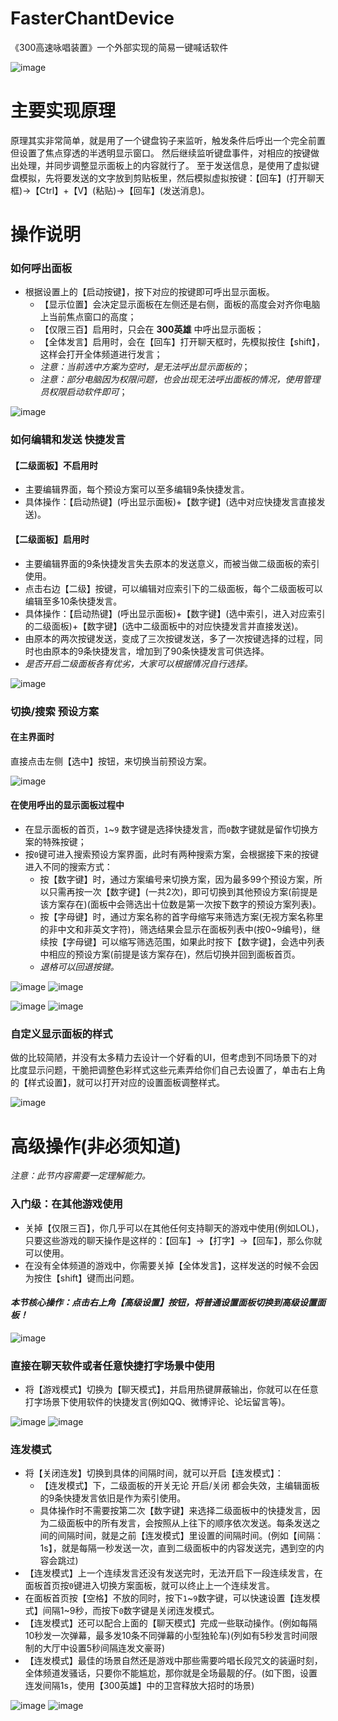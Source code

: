 # FasterChantDevice
《300高速咏唱装置》一个外部实现的简易一键喊话软件

![image](https://user-images.githubusercontent.com/111073265/184226513-2c329eae-fcf2-4e29-b9ba-57967952aaa5.png)

# 主要实现原理
原理其实非常简单，就是用了一个键盘钩子来监听，触发条件后呼出一个完全前置但设置了焦点穿透的半透明显示窗口。
然后继续监听键盘事件，对相应的按键做出处理，并同步调整显示面板上的内容就行了。
至于发送信息，是使用了虚拟键盘模拟，先将要发送的文字放到剪贴板里，然后模拟虚拟按键：【回车】(打开聊天框)->【Ctrl】+【V】(粘贴)->【回车】(发送消息)。

# 操作说明
### 如何呼出面板
- 根据设置上的【启动按键】，按下对应的按键即可呼出显示面板。
  - 【显示位置】会决定显示面板在左侧还是右侧，面板的高度会对齐你电脑上当前焦点窗口的高度；
  - 【仅限三百】启用时，只会在 **300英雄** 中呼出显示面板；
  - 【全体发言】启用时，会在【回车】打开聊天框时，先模拟按住【shift】，这样会打开全体频道进行发言；
  - *注意：当前选中方案为空时，是无法呼出显示面板的*；
  - *注意：部分电脑因为权限问题，也会出现无法呼出面板的情况，使用管理员权限启动软件即可*；

![image](https://user-images.githubusercontent.com/111073265/184236803-ed50a09e-870b-4141-bc32-19b7a6a20d31.png)

### 如何编辑和发送 快捷发言

#### 【二级面板】不启用时
- 主要编辑界面，每个预设方案可以至多编辑9条快捷发言。
- 具体操作：【启动热键】(呼出显示面板)+【数字键】(选中对应快捷发言直接发送)。

#### 【二级面板】启用时
- 主要编辑界面的9条快捷发言失去原本的发送意义，而被当做二级面板的索引使用。
- 点击右边【二级】按键，可以编辑对应索引下的二级面板，每个二级面板可以编辑至多10条快捷发言。
- 具体操作：【启动热键】(呼出显示面板)+【数字键】(选中索引，进入对应索引的二级面板)+【数字键】(选中二级面板中的对应快捷发言并直接发送)。
- 由原本的两次按键发送，变成了三次按键发送，多了一次按键选择的过程，同时也由原本的9条快捷发言，增加到了90条快捷发言可供选择。
- *是否开启二级面板各有优劣，大家可以根据情况自行选择。*
  
![image](https://user-images.githubusercontent.com/111073265/184236960-d50b62e9-0d2b-4363-8340-6c451e733b97.png)

### 切换/搜索 预设方案

#### 在主界面时
  直接点击左侧【选中】按钮，来切换当前预设方案。
  
![image](https://user-images.githubusercontent.com/111073265/184240845-a213dd13-17da-4802-9ca6-9eda400e229d.png)

#### 在使用呼出的显示面板过程中
- 在显示面板的首页，`1`~`9` 数字键是选择快捷发言，而`0`数字键就是留作切换方案的特殊按键；
- 按`0`键可进入搜索预设方案界面，此时有两种搜索方案，会根据接下来的按键进入不同的搜索方式：
  - 按【数字键】时，通过方案编号来切换方案，因为最多99个预设方案，所以只需再按一次【数字键】(一共2次)，即可切换到其他预设方案(前提是该方案存在)(面板中会筛选出十位数是第一次按下数字的预设方案列表)。
  - 按【字母键】时，通过方案名称的首字母缩写来筛选方案(无视方案名称里的非中文和非英文字符)，筛选结果会显示在面板列表中(按0~9编号)，继续按【字母键】可以缩写筛选范围，如果此时按下【数字键】，会选中列表中相应的预设方案(前提是该方案存在)，然后切换并回到面板首页。
  - *退格可以回退按键。*

![image](https://user-images.githubusercontent.com/111073265/184244057-edd61a06-fa82-4390-8cde-e289d9b3600e.png)
![image](https://user-images.githubusercontent.com/111073265/184244553-ca3fdadd-d021-4d6f-8871-009e1be547b9.png)

![image](https://user-images.githubusercontent.com/111073265/184244474-f25083d2-7667-4e1e-b9f4-542a47e5bbcf.png)
![image](https://user-images.githubusercontent.com/111073265/184244409-d7c31707-d2a9-4816-a8d7-19b0aa32640c.png)

### 自定义显示面板的样式
  做的比较简陋，并没有太多精力去设计一个好看的UI，但考虑到不同场景下的对比度显示问题，干脆把调整色彩样式这些元素弄给你们自己去设置了，单击右上角的【样式设置】，就可以打开对应的设置面板调整样式。
  
![image](https://user-images.githubusercontent.com/111073265/184245615-16e95731-a5b3-44ae-b6a8-cc66a581e759.png)

# 高级操作(非必须知道)
  *注意：此节内容需要一定理解能力。*

### 入门级：在其他游戏使用
- 关掉【仅限三百】，你几乎可以在其他任何支持聊天的游戏中使用(例如LOL)，只要这些游戏的聊天操作是这样的：【回车】->【打字】->【回车】，那么你就可以使用。
- 在没有全体频道的游戏中，你需要关掉【全体发言】，这样发送的时候不会因为按住【shift】键而出问题。

#### *本节核心操作：点击右上角【高级设置】按钮，将普通设置面板切换到高级设置面板！*
![image](https://user-images.githubusercontent.com/111073265/184247061-afcac79a-5b04-40a0-a59c-898bc2a9db48.png)

### 直接在聊天软件或者任意快捷打字场景中使用
- 将【游戏模式】切换为【聊天模式】，并启用热键屏蔽输出，你就可以在任意打字场景下使用软件的快捷发言(例如QQ、微博评论、论坛留言等)。

![image](https://user-images.githubusercontent.com/111073265/184248289-82b55b7f-27bf-4fe7-bd34-caa21e7180f4.png)
![image](https://user-images.githubusercontent.com/111073265/184248395-d96f9259-db69-4ff5-9845-c50f20af8d87.png)


### 连发模式
- 将【关闭连发】切换到具体的间隔时间，就可以开启【连发模式】：
  - 【连发模式】下，二级面板的开关无论 开启/关闭 都会失效，主编辑面板的9条快捷发言依旧是作为索引使用。
  - 具体操作时不需要按第二次【数字键】来选择二级面板中的快捷发言，因为二级面板中的所有发言，会按照从上往下的顺序依次发送。每条发送之间的间隔时间，就是之前【连发模式】里设置的间隔时间。(例如【间隔：1s】，就是每隔一秒发送一次，直到二级面板中的内容发送完，遇到空的内容会跳过)
- 【连发模式】上一个连续发言还没有发送完时，无法开启下一段连续发言，在面板首页按`0`键进入切换方案面板，就可以终止上一个连续发言。
- 在面板首页按【空格】不放的同时，按下`1`~`9`数字键，可以快速设置【连发模式】间隔1~9秒，而按下`0`数字键是关闭连发模式。
- 【连发模式】还可以配合上面的【聊天模式】完成一些联动操作。(例如每隔10秒发一次弹幕，最多发10条不同弹幕的小型独轮车)(列如有5秒发言时间限制的大厅中设置5秒间隔连发文豪哥)
- 【连发模式】最佳的场景自然还是游戏中那些需要吟唱长段咒文的装逼时刻，全体频道发骚话，只要你不能尴尬，那你就是全场最靓的仔。(如下图，设置连发间隔1s，使用【300英雄】中的卫宫释放大招时的场景)

![image](https://user-images.githubusercontent.com/111073265/184251392-5f4bbf7a-471c-4085-b826-6bdfd3cda2e5.png)
![image](https://user-images.githubusercontent.com/111073265/184250915-3c870774-cb49-4828-bb5c-e55110f0e3c4.png)

